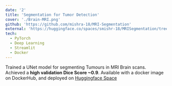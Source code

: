 ```yaml
---
date: '2'
title: 'Segmentation for Tumor Detection'
cover: './Brain-MRI.png'
github: 'https://github.com/mishra-18/MRI-Segmentation'
external: 'https://huggingface.co/spaces/smishr-18/MRISegmentation/tree/main'
tech:
  - PyTorch
  - Deep Learning
  - Streamlit
  - Docker
---
```


Trained a UNet model for segmenting Tumours in MRI Brain scans. Achieved a <b>high validation Dice Score ~0.9</b>. Available with a docker image on DockerHub, and deployed on [Huggingface Space](https://huggingface.co/spaces/smishr-18/MRISegmentation/tree/main)
